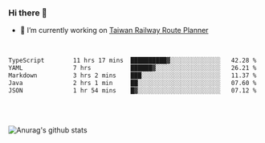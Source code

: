 ### Hi there 👋

- 🔭 I’m currently working on [Taiwan Railway Route Planner](https://github.com/Taiwan-Railway-Route-Planner)

<br/>

<!--START_SECTION:waka-->

```txt
TypeScript        11 hrs 17 mins  ██████████▓░░░░░░░░░░░░░░   42.28 %
YAML              7 hrs           ██████▓░░░░░░░░░░░░░░░░░░   26.21 %
Markdown          3 hrs 2 mins    ███░░░░░░░░░░░░░░░░░░░░░░   11.37 %
Java              2 hrs 1 min     ██░░░░░░░░░░░░░░░░░░░░░░░   07.60 %
JSON              1 hr 54 mins    █▓░░░░░░░░░░░░░░░░░░░░░░░   07.12 %
```

<!--END_SECTION:waka-->

<br/>
<br/>

![Anurag's github stats](https://github-readme-stats.vercel.app/api?username=DepickereSven&show_icons=true&theme=tokyonight)



<!--
**DepickereSven/DepickereSven** is a ✨ _special_ ✨ repository because its `README.md` (this file) appears on your GitHub profile.

Here are some ideas to get you started:

- 🔭 I’m currently working on ...
- 🌱 I’m currently learning ...
- 👯 I’m looking to collaborate on ...
- 🤔 I’m looking for help with ...
- 💬 Ask me about ...
- 📫 How to reach me: ...
- 😄 Pronouns: ...
- ⚡ Fun fact: ...
-->
